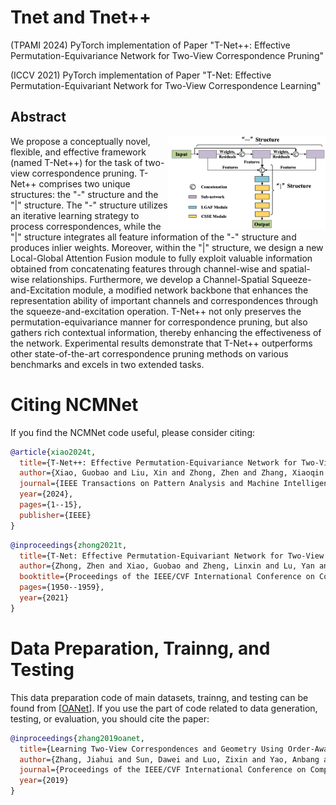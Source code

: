 # Tnet and Tnet++
(TPAMI 2024) PyTorch implementation of Paper "T-Net++: Effective Permutation-Equivariance Network for Two-View Correspondence Pruning"

(ICCV 2021) PyTorch implementation of Paper "T-Net: Effective Permutation-Equivariant Network for Two-View Correspondence Learning"

## Abstract

<img src="./Figure/FIG1.png" width="50%" align="right">
We propose a conceptually novel, flexible, and effective framework (named T-Net++) for the task of two-view correspondence pruning. T-Net++ comprises two unique structures: the "-" structure and the "|" structure. The "-" structure utilizes an iterative learning strategy to process correspondences, while the "|" structure integrates all feature information of the "-" structure and produces inlier weights. Moreover, within the "|" structure, we design a new Local-Global Attention Fusion module to fully exploit valuable information obtained from concatenating features through channel-wise and spatial-wise relationships. Furthermore, we develop a Channel-Spatial Squeeze-and-Excitation module, a modified network backbone that enhances the representation ability of important channels and correspondences through the squeeze-and-excitation operation. T-Net++ not only preserves the permutation-equivariance manner for correspondence pruning, but also gathers rich contextual information, thereby enhancing the effectiveness of the network. Experimental results demonstrate that T-Net++ outperforms other state-of-the-art correspondence pruning methods on various benchmarks and excels in two extended tasks.

# Citing NCMNet
If you find the NCMNet code useful, please consider citing:
```bibtex
@article{xiao2024t,
  title={T-Net++: Effective Permutation-Equivariance Network for Two-View Correspondence Pruning},
  author={Xiao, Guobao and Liu, Xin and Zhong, Zhen and Zhang, Xiaoqin and Ma, Jiayi and Ling, Haibin},
  journal={IEEE Transactions on Pattern Analysis and Machine Intelligence},
  year={2024},
  pages={1--15},
  publisher={IEEE}
}
```
```bibtex
@inproceedings{zhong2021t,
  title={T-Net: Effective Permutation-Equivariant Network for Two-View Correspondence Learning},
  author={Zhong, Zhen and Xiao, Guobao and Zheng, Linxin and Lu, Yan and Ma, Jiayi},
  booktitle={Proceedings of the IEEE/CVF International Conference on Computer Vision},
  pages={1950--1959},
  year={2021}
}
```

# Data Preparation, Trainng, and Testing
This data preparation code of main datasets, trainng, and testing can be found from [[OANet](https://github.com/zjhthu/OANet)]. If you use the part of code related to data generation, testing, or evaluation, you should cite the paper:
```bibtex
@inproceedings{zhang2019oanet,
  title={Learning Two-View Correspondences and Geometry Using Order-Aware Network},
  author={Zhang, Jiahui and Sun, Dawei and Luo, Zixin and Yao, Anbang and Zhou, Lei and Shen, Tianwei and Chen, Yurong and Quan, Long and Liao, Hongen},
  journal={Proceedings of the IEEE/CVF International Conference on Computer Vision},
  year={2019}
}
